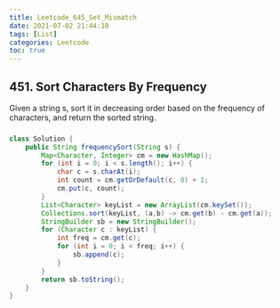 ```yaml
---
title: Leetcode_645_Set_Mismatch
date: 2021-07-02 21:44:10
tags: [List]
categories: Leetcode
toc: true
---
```

## 451. Sort Characters By Frequency

Given a string s, sort it in decreasing order based on the frequency of characters, and return the sorted string.

### 
```java
class Solution {
    public String frequencySort(String s) {
        Map<Character, Integer> cm = new HashMap();
        for (int i = 0; i < s.length(); i++) {
            char c = s.charAt(i);
            int count = cm.getOrDefault(c, 0) + 1;
            cm.put(c, count);
        }
        List<Character> keyList = new ArrayList(cm.keySet());
        Collections.sort(keyList, (a,b) -> cm.get(b) - cm.get(a));
        StringBuilder sb = new StringBuilder();
        for (Character c : keyList) {
            int freq = cm.get(c);
            for (int i = 0; i < freq; i++) {
                sb.append(c);
            }
        }
        return sb.toString();
    }
}
```